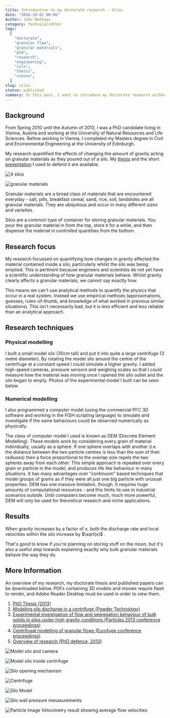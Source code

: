 ```yaml
---
title: Introduction to my doctorate research - Silos
date: "2016-10-02 00:06"
Author: John Mathews
category: Technical>Other
tags:
  [
    "doctorate",
    "granular flow",
    "granular materials",
    "phd",
    "research",
    "engineering",
    "silo",
    "thesis",
    "vienna",
  ]
slug: silos
status: published
summary: In this post, I want to introduce my doctorate research without assuming any engineering knowledge.
---
```


## Background

From Spring 2010 until the Autumn of 2013, I was a PhD candidate living
in Vienna, Austria and working at the University of Natural Resources
and Life Sciences. Before working in Vienna, I completed my Masters
degree in Civil and Environmental Engineering at the University of
Edinburgh.

My research quantified the effects of changing the amount of gravity
acting on granular materials as they poured out of a silo. My [thesis](/documents/Mathews_J_2013_thesis.pdf) and the short
[presentation](/documents/Mathews_J_2013_Defence_presentation.pdf) I
used to defend it are available.

![4 silos](/static/images/silos1/4_silos.jpeg)

![granular materials](/static/images/silos1/granular_materials.jpeg)

Granular materials are a broad class of materials that are
encountered everyday - salt, pills, breakfast cereal, sand, rice, soil,
landslides are all granular materials. They are ubiquitous and occur in
many different sizes and varieties.

Silos are a common type of container for storing granular materials. You
pour the granular material in from the top, store it for a while, and
then dispense the material in controlled quantities from the bottom.

## Research focus

My research focussed on quantifying how changes in gravity affected the
material contained inside a silo, particularly whilst the silo was being
emptied. This is pertinent because engineers and scientists do not yet
have a scientific understanding of how granular materials behave. Whilst
gravity clearly affects a granular materials, we cannot say exactly how.

This means we can't use analytical methods to quantify the physics that
occur in a real system. Instead we use empirical methods
(approximations, guesses, rules-of-thumb, and knowledge of what worked
in previous similar situations). This isn't necessarily bad, but it is
less efficient and less reliable than an analytical approach.

## Research techniques

### Physical modelling

I built a small model silo (30cm tall) and put it into quite a large centrifuge
(3 metre diameter). By rotating the model silo around the centre of the
centrifuge at a constant speed I could simulate a higher gravity. I added
high-speed cameras, pressure sensors and weighing scales so that I could
measure how the material was moving once I opened the silo outlet and the silo
began to empty. Photos of the experimental model I built can be seen below.

### Numerical modelling

I also programmed a computer model (using the commercial PFC 3D software and
working in the FISH scripting language) to simulate and investigate if the same
behaviours could be observed numerically as physically.

The class of computer model I used is known as DEM (Discrete Element
Modelling). These models work by considering every grain of material
individually, usually as a sphere. If one sphere overlaps with another (i.e.
the distance between the two particle centres is less than the sum of their
radiuses) then a force proportional to the overlap size repels the two spheres
away from each other. This simple approach is repeated over every grain or
particle in the model, and produces life like behaviour in many situations. It
has many advantages over "continuum" based techniques that model groups of
grains as if they were all just one big particle with unusual properties. DEM
has one massive limitation, though. It requires huge amounts of computational
resources - and this limits its use in industrial scenarios outside. Until
computers become much, much more powerful, DEM will only be used for
theoretical research and niche applications.

## Results

When gravity increases by a factor of $x$, both the discharge rate and local
velocities within the silo increase by $\sqrt(x)$ .

That's good to know if you're planning on storing stuff on the moon, but it's
also a useful step towards explaining exactly why bulk granular materials
behave the way they do.

## More Information

An overview of my research, my doctorate thesis and published papers can
be downloaded below. PDFs containing 3D models and movies require flash
to render, and Adobe Reader Desktop must be used in order to view them.

1.  [PhD Thesis (2013)](/documents/Mathews_J_2013_thesis.pdf)
2.  [Modeling silo discharge in a centrifuge (Powder Technology)](/documents/Mathews-Wu_2016_Model-tests-of-silo-discharge-in-a-geotechnical-centrifuge.pdf)
3.  [Experimental investigation of flow and segregation behaviour of bulk solids in silos under high gravity conditions (Particles 2013 conference proceedings)](/documents/Mathews-etal_2013_Experimental-investigation-of-flow-and-segregation-behaviour-of-bulk-solids-in-silos-under-high-gravity-conditions.pdf)
4.  [Centrifugal modelling of granular flows (Eurofuge conference proceedings)](/documents/Cabrera-et-al.pdf)
5.  [Overview of research (PhD defence, 2013)](/documents/Mathews_J_2013_Defence_presentation.pdf)

![Model silo and camera](/static/images/silos2/model_silo_camera.jpeg)

![Model silo inside centrifuge](/static/images/silos2/model_silo_in_centrifuge.jpeg)

![Silo opening mechanism](/static/images/silos2/silo_open_mechanism.jpeg)

![Centrifuge](/static/images/silos2/centrifuge.jpeg)

![Silo Model](/static/images/silos2/silo_render.jpeg)

![Silo wall pressure mesasurements](/static/images/silos2/silo_pressure_pads.jpeg)

![Particle Image Velocimetry result showing average flow velocities](/static/images/silos2/silo_piv.jpeg)
